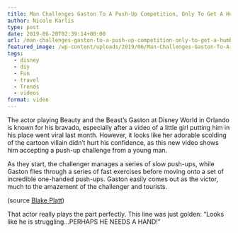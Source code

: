 ```yaml
---
title: Man Challenges Gaston To A Push-Up Competition, Only To Get A Humbling Surprise
author: Nicole Karlis
type: post
date: 2019-06-20T02:39:14+00:00
url: /man-challenges-gaston-to-a-push-up-competition-only-to-get-a-humbling-surprise/
featured_image: /wp-content/uploads/2019/06/Man-Challenges-Gaston-To-A-Push-Up-370x208.jpg
tags:
  - disney
  - diy
  - Fun
  - travel
  - Trends
  - videos
format: video
---
```

The actor playing Beauty and the Beast&#8217;s Gaston at Disney World in Orlando is known for his bravado, especially after a video of a little girl putting him in his place went viral last month. However, it looks like her adorable scolding of the cartoon villain didn&#8217;t hurt his confidence, as this new video shows him accepting a push-up challenge from a young man.


  As they start, the challenger manages a series of slow push-ups, while Gaston flies through a series of fast exercises before moving onto a set of incredible one-handed push-ups. Gaston easily comes out as the victor, much to the amazement of the challenger and tourists.


(source [Blake Platt](https://web.archive.org/web/20150109192033/https://www.youtube.com/channel/UCKJLfKketNTKb_NMMvC_6Qw))


  That actor really plays the part perfectly. This line was just golden: &#8220;Looks like he is struggling&#8230;PERHAPS HE NEEDS A HAND!&#8221;

